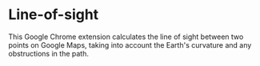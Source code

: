# Line-of-sight
This Google Chrome extension calculates the line of sight between two points on Google Maps, taking into account the Earth's curvature and any obstructions in the path.
